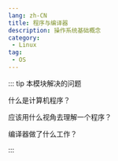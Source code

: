 ```yaml
---
lang: zh-CN
title: 程序与编译器
description: 操作系统基础概念
category: 
 - Linux
tag:
 - OS
---
```


::: tip 本模块解决的问题

什么是计算机程序？

应该用什么视角去理解一个程序？

编译器做了什么工作？

:::